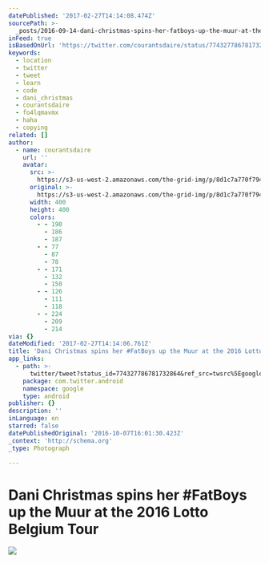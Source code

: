 ```yaml
---
datePublished: '2017-02-27T14:14:08.474Z'
sourcePath: >-
  _posts/2016-09-14-dani-christmas-spins-her-fatboys-up-the-muur-at-the-2016-lo.md
inFeed: true
isBasedOnUrl: 'https://twitter.com/courantsdaire/status/774327786781732864'
keywords:
  - location
  - twitter
  - tweet
  - learn
  - code
  - dani_christmas
  - courantsdaire
  - fo4lqmavmx
  - haha
  - copying
related: []
author:
  - name: courantsdaire
    url: ''
    avatar:
      src: >-
        https://s3-us-west-2.amazonaws.com/the-grid-img/p/8d1c7a770f794e7d354d7187d0706a13f69e1e59.jpg
      original: >-
        https://s3-us-west-2.amazonaws.com/the-grid-img/p/8d1c7a770f794e7d354d7187d0706a13f69e1e59.jpg
      width: 400
      height: 400
      colors:
        - - 190
          - 186
          - 187
        - - 77
          - 87
          - 78
        - - 171
          - 132
          - 150
        - - 126
          - 111
          - 118
        - - 224
          - 209
          - 214
via: {}
dateModified: '2017-02-27T14:14:06.761Z'
title: 'Dani Christmas spins her #FatBoys up the Muur at the 2016 Lotto Belgium Tour'
app_links:
  - path: >-
      twitter/tweet?status_id=774327786781732864&ref_src=twsrc%5Egoogle%7Ctwcamp%5Eandroidseo%7Ctwgr%5Estatus%7Ctwterm%5E774327786781732864
    package: com.twitter.android
    namespace: google
    type: android
publisher: {}
description: ''
inLanguage: en
starred: false
datePublishedOriginal: '2016-10-07T16:01:30.423Z'
_context: 'http://schema.org'
_type: Photograph

---
```

# Dani Christmas spins her \#FatBoys up the Muur at the 2016 Lotto Belgium Tour
![](https://the-grid-user-content.s3-us-west-2.amazonaws.com/bbea3ae2-312a-4646-b28d-e2a539421c75.jpg)